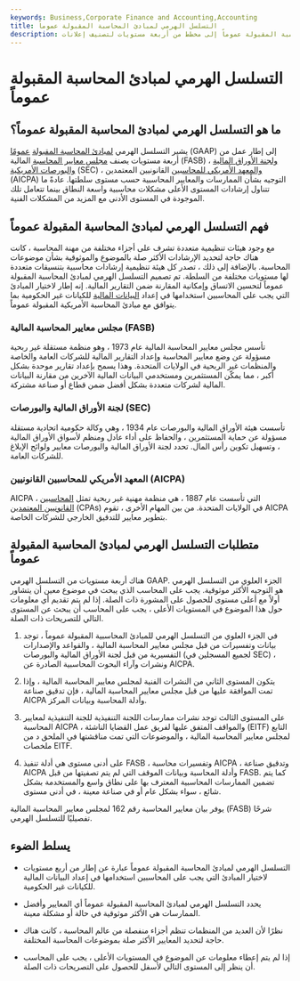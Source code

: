```yaml
---
keywords: Business,Corporate Finance and Accounting,Accounting
title: التسلسل الهرمي لمبادئ المحاسبة المقبولة عموماً
description: يشير التسلسل الهرمي لمبادئ المحاسبة المقبولة عموماً إلى مخطط من أربعة مستويات لتصنيف إعلانات FASB و AICPA بشأن ممارسة المحاسبة حسب مستوى سلطتهم.
---
```


# التسلسل الهرمي لمبادئ المحاسبة المقبولة عموماً
## ما هو التسلسل الهرمي لمبادئ المحاسبة المقبولة عموماً؟

يشير التسلسل الهرمي [لمبادئ المحاسبة المقبولة](/gaap) [عمومًا](/gaap) (GAAP) إلى إطار عمل من أربعة مستويات يصنف [مجلس معايير المحاسبة](/fasb) المالية (FASB) ، [ولجنة الأوراق المالية والبورصات الأمريكية](/sec) (SEC) ، [والمعهد الأمريكي للمحاسبين](/american-institute-of-certified-public-accountants) القانونيين المعتمدين (AICPA) التوجيه بشأن الممارسات والمعايير المحاسبية حسب مستوى سلطتها. عادةً ما تتناول إرشادات المستوى الأعلى مشكلات محاسبية واسعة النطاق بينما تتعامل تلك الموجودة في المستوى الأدنى مع المزيد من المشكلات الفنية.

## فهم التسلسل الهرمي لمبادئ المحاسبة المقبولة عموماً

مع وجود هيئات تنظيمية متعددة تشرف على أجزاء مختلفة من مهنة المحاسبة ، كانت هناك حاجة لتحديد الإرشادات الأكثر صلة بالموضوع والموثوقية بشأن موضوعات المحاسبة. بالإضافة إلى ذلك ، تصدر كل هيئة تنظيمية إرشادات محاسبية بتنسيقات متعددة لها مستويات مختلفة من السلطة. تم تصميم التسلسل الهرمي لمبادئ المحاسبة المقبولة عموماً لتحسين الاتساق وإمكانية المقارنة ضمن التقارير المالية. إنه إطار لاختيار المبادئ التي يجب على المحاسبين استخدامها في إعداد [البيانات المالية](/financial-statements) للكيانات غير الحكومية بما يتوافق مع مبادئ المحاسبة الأمريكية المقبولة عموماً.

### مجلس معايير المحاسبة المالية (FASB)

تأسس مجلس معايير المحاسبة المالية عام 1973 ، وهو منظمة مستقلة غير ربحية مسؤولة عن وضع معايير المحاسبة وإعداد التقارير المالية للشركات العامة والخاصة والمنظمات غير الربحية في الولايات المتحدة. وهذا يسمح بإعداد تقارير موحدة بشكل أكبر ، مما يمكّن المستثمرين ومستخدمي البيانات المالية الآخرين من مقارنة البيانات المالية لشركات متعددة بشكل أفضل ضمن قطاع أو صناعة مشتركة.

### لجنة الأوراق المالية والبورصات (SEC)

تأسست هيئة الأوراق المالية والبورصات عام 1934 ، وهي وكالة حكومية اتحادية مستقلة مسؤولة عن حماية المستثمرين ، والحفاظ على أداء عادل ومنظم لأسواق الأوراق المالية ، وتسهيل تكوين رأس المال. تحدد لجنة الأوراق المالية والبورصات معايير ولوائح الإبلاغ للشركات العامة.

### المعهد الأمريكي للمحاسبين القانونيين (AICPA)

AICPA ، التي تأسست عام 1887 ، هي منظمة مهنية غير ربحية تمثل [المحاسبين القانونيين المعتمدين](/cpa) (CPAs) في الولايات المتحدة. من بين المهام الأخرى ، تقوم AICPA بتطوير معايير للتدقيق الخارجي للشركات الخاصة.

## متطلبات التسلسل الهرمي لمبادئ المحاسبة المقبولة عموماً

هناك أربعة مستويات من التسلسل الهرمي GAAP. الجزء العلوي من التسلسل الهرمي هو التوجيه الأكثر موثوقية. يجب على المحاسب الذي يبحث في موضوع معين أن يتشاور أولاً مع أعلى مستوى للحصول على المشورة ذات الصلة. إذا لم يتم تقديم أي معلومات حول هذا الموضوع في المستويات الأعلى ، يجب على المحاسب أن يبحث عن المستوى التالي للتصريحات ذات الصلة.

1. في الجزء العلوي من التسلسل الهرمي للمبادئ المحاسبية المقبولة عموماً ، توجد بيانات وتفسيرات من قبل مجلس معايير المحاسبة المالية ، والقواعد والإصدارات التفسيرية من قبل لجنة الأوراق المالية والبورصات (لجميع المسجلين في SEC) ، ونشرات وآراء البحوث المحاسبية الصادرة عن AICPA.

1. يتكون المستوى الثاني من النشرات الفنية لمجلس معايير المحاسبة المالية ، وإذا تمت الموافقة عليها من قبل مجلس معايير المحاسبة المالية ، فإن تدقيق صناعة AICPA وأدلة المحاسبة وبيانات المركز.

1. على المستوى الثالث توجد نشرات ممارسات اللجنة التنفيذية للجنة التنفيذية لمعايير المحاسبة AICPA ، والمواقف المتفق عليها لفريق عمل القضايا الناشئة (EITF) التابع لمجلس معايير المحاسبة المالية ، والموضوعات التي تمت مناقشتها في الملحق د من ملخصات EITF.

1. على أدنى مستوى هي أدلة تنفيذ FASB ، وتفسيرات محاسبة AICPA ، وتدقيق صناعة AICPA وأدلة المحاسبة وبيانات الموقف التي لم يتم تصفيتها من قبل FASB. كما يتم تضمين الممارسات المحاسبية المعترف بها على نطاق واسع والمستخدمة بشكل شائع ، سواء بشكل عام أو في صناعة معينة ، في أدنى مستوى.

يوفر بيان معايير المحاسبة رقم 162 لمجلس معايير المحاسبة المالية (FASB) شرحًا تفصيليًا للتسلسل الهرمي.

## يسلط الضوء

- التسلسل الهرمي لمبادئ المحاسبة المقبولة عموماً عبارة عن إطار من أربع مستويات لاختيار المبادئ التي يجب على المحاسبين استخدامها في إعداد البيانات المالية للكيانات غير الحكومية.

- يحدد التسلسل الهرمي لمبادئ المحاسبة المقبولة عموماً أي المعايير وأفضل الممارسات هي الأكثر موثوقية في حالة أو مشكلة معينة.

- نظرًا لأن العديد من المنظمات تنظم أجزاء منفصلة من عالم المحاسبة ، كانت هناك حاجة لتحديد المعايير الأكثر صلة بموضوعات المحاسبة المختلفة.

- إذا لم يتم إعطاء معلومات عن الموضوع في المستويات الأعلى ، يجب على المحاسب أن ينظر إلى المستوى التالي لأسفل للحصول على التصريحات ذات الصلة.

